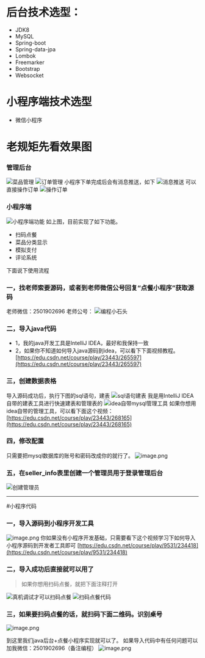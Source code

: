 # 后台技术选型：
- JDK8
- MySQL
- Spring-boot
- Spring-data-jpa
- Lombok
- Freemarker
- Bootstrap
- Websocket

# 小程序端技术选型
- 微信小程序

# 老规矩先看效果图
### 管理后台
![菜品管理](https://upload-images.jianshu.io/upload_images/6273713-928017278f465cbd.png?imageMogr2/auto-orient/strip%7CimageView2/2/w/1240)
![订单管理](https://upload-images.jianshu.io/upload_images/6273713-4edede33faa7ea72.png?imageMogr2/auto-orient/strip%7CimageView2/2/w/1240)
小程序下单完成后会有消息推送，如下
![消息推送](https://upload-images.jianshu.io/upload_images/6273713-2391a83091740991.png?imageMogr2/auto-orient/strip%7CimageView2/2/w/1240)
可以直接操作订单
![操作订单](https://upload-images.jianshu.io/upload_images/6273713-5b25bd1e569113e3.png?imageMogr2/auto-orient/strip%7CimageView2/2/w/1240)

### 小程序端
![小程序端功能](https://upload-images.jianshu.io/upload_images/6273713-8d6c2b81701d32cd.png?imageMogr2/auto-orient/strip%7CimageView2/2/w/1240)
如上图，目前实现了如下功能。
- 扫码点餐
- 菜品分类显示
- 模拟支付
- 评论系统

下面说下使用流程
### 一，找老师索要源码，或者到老师微信公号回复“点餐小程序”获取源码
老师微信：2501902696
老师公号：
![编程小石头](https://upload-images.jianshu.io/upload_images/6273713-0a02e8e618d96535.jpg?imageMogr2/auto-orient/strip%7CimageView2/2/w/1240)

### 二，导入java代码
- 1，我的java开发工具是IntelliJ IDEA，最好和我保持一致
- 2，如果你不知道如何导入java源码到idea，可以看下下面视频教程。
[https://edu.csdn.net/course/play/23443/265597](https://edu.csdn.net/course/play/23443/265597)

### 三，创建数据表格
导入源码成功后，执行下图的sql语句，建表
![sql语句建表](https://upload-images.jianshu.io/upload_images/6273713-44c40e53d4d191f1.png?imageMogr2/auto-orient/strip%7CimageView2/2/w/1240)
我是用IntelliJ IDEA自带的建表工具进行快速建表和管理表的
![idea自带mysql管理工具](https://upload-images.jianshu.io/upload_images/6273713-f24a49164d90705c.png?imageMogr2/auto-orient/strip%7CimageView2/2/w/1240)
如果你想用idea自带的管理工具，可以看下面这个视频：
[https://edu.csdn.net/course/play/23443/268165](https://edu.csdn.net/course/play/23443/268165)

### 四，修改配置
只需要把mysql数据库的账号和密码改成你的就行了。
![image.png](https://upload-images.jianshu.io/upload_images/6273713-8b9b83fbaf4fde27.png?imageMogr2/auto-orient/strip%7CimageView2/2/w/1240)
### 五，在seller_info表里创建一个管理员用于登录管理后台
![创建管理员](https://upload-images.jianshu.io/upload_images/6273713-09e0b9c4b329d02c.png?imageMogr2/auto-orient/strip%7CimageView2/2/w/1240)

---
#小程序代码
### 一，导入源码到小程序开发工具
![image.png](https://upload-images.jianshu.io/upload_images/6273713-78a2e556b1a65726.png?imageMogr2/auto-orient/strip%7CimageView2/2/w/1240)
你如果没有小程序开发基础，只需要看下这个视频学习下如何导入小程序源码到开发者工具即可
[https://edu.csdn.net/course/play/9531/234418](https://edu.csdn.net/course/play/9531/234418)

### 二，导入成功后直接就可以用了
> 如果你想用扫码点餐，就把下面注释打开

![真机调试才可以扫码点餐](https://upload-images.jianshu.io/upload_images/6273713-5e4b91caa68e0148.png?imageMogr2/auto-orient/strip%7CimageView2/2/w/1240)
![扫码点餐代码](https://upload-images.jianshu.io/upload_images/6273713-2637e6bd904eec0b.png?imageMogr2/auto-orient/strip%7CimageView2/2/w/1240)

### 三，如果要扫码点餐的话，就扫码下面二维码。识别桌号
![image.png](https://upload-images.jianshu.io/upload_images/6273713-d213da9873e4cebd.png?imageMogr2/auto-orient/strip%7CimageView2/2/w/1240)

到这里我们java后台+点餐小程序实现就可以了。
如果导入代码中有任何问题可以加我微信：2501902696（备注编程）
![image.png](https://upload-images.jianshu.io/upload_images/6273713-c1e83a9b2c2dc441.png?imageMogr2/auto-orient/strip%7CimageView2/2/w/1240)










